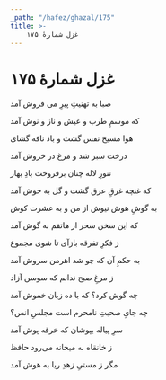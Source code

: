 ```yaml
---
_path: "/hafez/ghazal/175"
title: >-
    غزل شمارهٔ ۱۷۵
---
```

# غزل شمارهٔ ۱۷۵

<div class="b" id="bn1"><div class="m1"><p>صبا به تهنیتِ پیرِ می فروش آمد</p></div>
<div class="m2"><p>که موسمِ طرب و عیش و ناز و نوش آمد</p></div></div>
<div class="b" id="bn2"><div class="m1"><p>هوا مسیح نفس گشت و باد نافه گشای</p></div>
<div class="m2"><p>درخت سبز شد و مرغ در خروش آمد</p></div></div>
<div class="b" id="bn3"><div class="m1"><p>تنورِ لاله چنان برفروخت بادِ بهار</p></div>
<div class="m2"><p>که غنچه غرقِ عرق گشت و گل به جوش آمد</p></div></div>
<div class="b" id="bn4"><div class="m1"><p>به گوشِ هوش نیوش از من و به عشرت کوش</p></div>
<div class="m2"><p>که این سخن سحر از هاتفم به گوش آمد</p></div></div>
<div class="b" id="bn5"><div class="m1"><p>ز فکرِ تفرقه بازآی تا شوی مجموع</p></div>
<div class="m2"><p>به حکمِ آن که چو شد اهرمن سروش آمد</p></div></div>
<div class="b" id="bn6"><div class="m1"><p>ز مرغِ صبح ندانم که سوسن آزاد</p></div>
<div class="m2"><p>چه گوش کرد؟ که با ده زبان خموش آمد</p></div></div>
<div class="b" id="bn7"><div class="m1"><p>چه جایِ صحبتِ نامحرم است مجلسِ انس؟</p></div>
<div class="m2"><p>سرِ پیاله بپوشان که خرقه پوش آمد</p></div></div>
<div class="b" id="bn8"><div class="m1"><p>ز خانقاه به میخانه می‌رود حافظ</p></div>
<div class="m2"><p>مگر ز مستیِ زهدِ ریا به هوش آمد</p></div></div>
